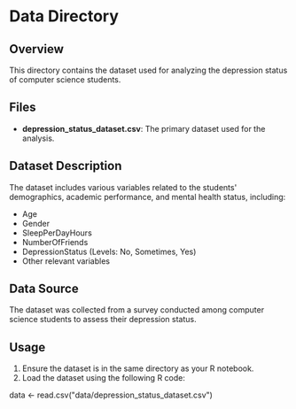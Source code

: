 # Data Directory

## Overview
This directory contains the dataset used for analyzing the depression status of computer science students.

## Files
- **depression_status_dataset.csv**: The primary dataset used for the analysis.

## Dataset Description
The dataset includes various variables related to the students' demographics, academic performance, and mental health status, including:
- Age
- Gender
- SleepPerDayHours
- NumberOfFriends
- DepressionStatus (Levels: No, Sometimes, Yes)
- Other relevant variables

## Data Source
The dataset was collected from a survey conducted among computer science students to assess their depression status.

## Usage
1. Ensure the dataset is in the same directory as your R notebook.
2. Load the dataset using the following R code:

data <- read.csv("data/depression_status_dataset.csv")
